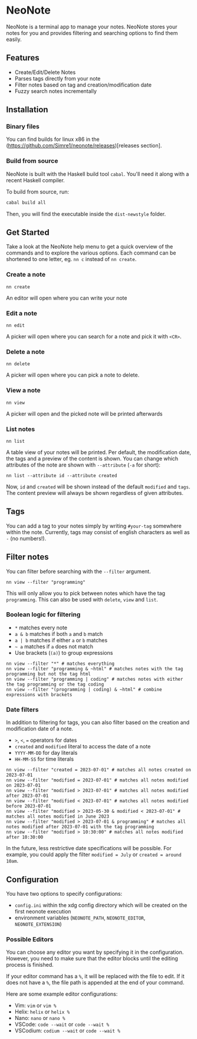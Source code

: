# NeoNote

NeoNote is a terminal app to manage your notes. NeoNote stores your notes for you and provides filtering and searching options to find them easily.

## Features

- Create/Edit/Delete Notes
- Parses tags directly from your note
- Filter notes based on tag and creation/modification date
- Fuzzy search notes incrementally

## Installation

### Binary files

You can find builds for linux x86 in the (https://github.com/Simre1/neonote/releases)[releases section].

### Build from source

NeoNote is built with the Haskell build tool `cabal`. You'll need it along with a recent Haskell compiler.

To build from source, run:
```bash
cabal build all
````

Then, you will find the executable inside the `dist-newstyle` folder.

## Get Started

Take a look at the NeoNote help menu to get a quick overview of the commands and to explore the various options.
Each command can be shortened to one letter, eg. `nn c` instead of `nn create`.

### Create a note

```
nn create
```

An editor will open where you can write your note

### Edit a note

```
nn edit
```

A picker will open where you can search for a note and pick it with `<CR>`.

### Delete a note

```
nn delete
```

A picker will open where you can pick a note to delete.

### View a note

```
nn view
```

A picker will open and the picked note will be printed afterwards

### List notes

```
nn list
```

A table view of your notes will be printed.
Per default, the modification date, the tags and a preview of the content is shown.
You can change which attributes of the note are shown with `--attribute` (`-a` for short):

```
nn list --attribute id --attribute created
```

Now, `id` and `created` will be shown instead of the default `modified` and `tags`.
The content preview will always be shown regardless of given attributes.

## Tags

You can add a tag to your notes simply by writing `#your-tag` somewhere within the note.
Currently, tags may consist of english characters as well as `-` (no numbers!).

## Filter notes

You can filter before searching with the `--filter` argument.

```
nn view --filter "programming"
```

This will only allow you to pick between notes which have the tag `programming`.
This can also be used with `delete`, `view` and `list`.

### Boolean logic for filtering

- `*` matches every note
- `a & b` matches if both `a` and `b` match
- `a | b` matches if either `a` or `b` matches
- `~ a` matches if `a` does not match
- Use brackets (`(a)`) to group expressions

```
nn view --filter "*" # matches everything
nn view --filter "programming & ~html" # matches notes with the tag programming but not the tag html
nn view --filter "programming | coding" # matches notes with either the tag programming or the tag coding
nn view --filter "(programming | coding) & ~html" # combine expressions with brackets
```

### Date filters

In addition to filtering for tags, you can also filter based on the creation and modification date of a note.

- `>`, `<`, `=` operators for dates
- `created` and `modified` literal to access the date of a note
- `YYYY-MM-DD` for day literals
- `HH-MM-SS` for time literals

```
nn view --filter "created = 2023-07-01" # matches all notes created on 2023-07-01
nn view --filter "modified = 2023-07-01" # matches all notes modified on 2023-07-01
nn view --filter "modified > 2023-07-01" # matches all notes modified after 2023-07-01
nn view --filter "modified < 2023-07-01" # matches all notes modified before 2023-07-01
nn view --filter "modified > 2023-05-30 & modified < 2023-07-01" # matches all notes modified in June 2023
nn view --filter "modified > 2023-07-01 & programming" # matches all notes modified after 2023-07-01 with the tag programming
nn view --filter "modified > 10:30:00" # matches all notes modified after 10:30:00
```

In the future, less restrictive date specifications will be possible.
For example, you could apply the filter `modified = July` or `created = around 10am`.

## Configuration

You have two options to specify configurations:

- `config.ini` within the xdg config directory which will be created on the first neonote execution
- environment variables (`NEONOTE_PATH`, `NEONOTE_EDITOR`, `NEONOTE_EXTENSION`)

### Possible Editors

You can choose any editor you want by specifying it in the configuration.
However, you need to make sure that the editor blocks until the editing process is finished.

If your editor command has a `%`, it will be replaced with the file to edit.
If it does not have a `%`, the file path is appended at the end of your command.

Here are some example editor configurations:
- Vim: `vim` or `vim %`
- Helix: `helix` or `helix %`
- Nano: `nano` or `nano %`
- VSCode: `code --wait` or `code --wait %`
- VSCodium: `codium --wait` or `code --wait %`